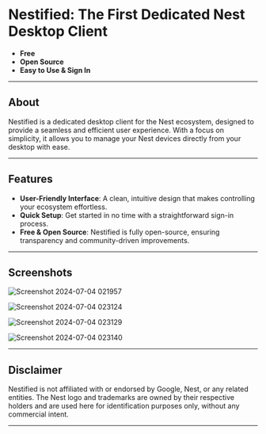 # Nestified: The First Dedicated Nest Desktop Client

- **Free**
- **Open Source**
- **Easy to Use & Sign In**

---

## About

Nestified is a dedicated desktop client for the Nest ecosystem, designed to provide a seamless and efficient user experience. With a focus on simplicity, it allows you to manage your Nest devices directly from your desktop with ease.

---

## Features

- **User-Friendly Interface**: A clean, intuitive design that makes controlling your ecosystem effortless.
- **Quick Setup**: Get started in no time with a straightforward sign-in process.
- **Free & Open Source**: Nestified is fully open-source, ensuring transparency and community-driven improvements.

---

## Screenshots

![Screenshot 2024-07-04 021957](https://github.com/colebolebole/Nestified/assets/88512222/11a3abd2-34cd-4603-9753-7e9a706081b4)

![Screenshot 2024-07-04 023124](https://github.com/colebolebole/Nestified/assets/88512222/88fc9c30-62dc-4ffb-9033-9bb798e66d56)

![Screenshot 2024-07-04 023129](https://github.com/colebolebole/Nestified/assets/88512222/57681a22-2852-4710-b9db-0dc0f4c7d839)

![Screenshot 2024-07-04 023140](https://github.com/colebolebole/Nestified/assets/88512222/35399364-387e-49b7-b148-739a80d325f9)

---

## Disclaimer

Nestified is not affiliated with or endorsed by Google, Nest, or any related entities. The Nest logo and trademarks are owned by their respective holders and are used here for identification purposes only, without any commercial intent.

---
